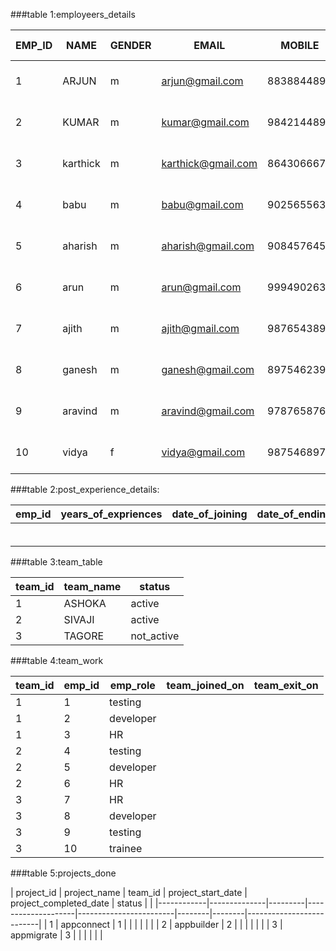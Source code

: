 ###table 1:employeers_details


| EMP_ID | NAME     | GENDER | EMAIL              | MOBILE     | CITY       | BRANCH_OF_STUDY              | YEAR OF GRADUATION | DOB        | DATE_OF_JOINING | EXPERIENCED |
|--------|----------|--------|--------------------|------------|------------|------------------------------|--------------------|------------|-----------------|-------------|
| 1      | ARJUN    | m      | arjun@gmail.com    | 8838844897 | madurai    | mechanical_engineering       | 2020               | 01-05-1998 | 18-12-2020      | n           |
| 2      | KUMAR    | m      | kumar@gmail.com    | 9842144897 | madurai    | mechanical_engineering       | 2017               | 01-01-1997 | 18-12-2019      | y          |
| 3      | karthick | m      | karthick@gmail.com | 8643066677 | madurai    | computer_science engineering | 2015               | 05-06-1996 | 18-12-2016      | y           |
| 4      | babu     | m      | babu@gmail.com     | 9025655639 | madurai    | computer_science engineering | 2019               | 06-05-1997 | 18-12-2020      | n           |
| 5      | aharish  | m      | aharish@gmail.com  | 9084576453 | theni      | electrial_engineering        | 2018               | 04-03-1997 | 21-02-2019      | y           |
| 6      | arun     | m      | arun@gmail.com     | 9994902630 | chennai    | mca                          | 2017               | 05-05-1996 | 21-02-2016      | y           |
| 7      | ajith    | m      | ajith@gmail.com    | 9876543890 | coimbatore | mca                          | 2016               | 09-09-1995 | 05-05-2021      | y           |
| 8      | ganesh   | m      | ganesh@gmail.com   | 8975462398 | palani     | mechanical_engineering       | 2018               | 10-09-1997 | 05-05-2019      | y           |
| 9      | aravind  | m      | aravind@gmail.com  | 9787658765 | trichy     | electrial engineering        | 2019               | 14-11-1998 | 07-08-2018      | y           |
| 10     | vidya    | f      | vidya@gmail.com    | 9875468970 | villupuram | electrial engineering        | 2020               | 12-11-1999 | 07-08-2017     | n           |



###table 2:post_experience_details:


| emp_id | years_of_expriences | date_of_joining | date_of_ending | designation | company_name |
|--------|---------------------|-----------------|----------------|-------------|--------------|
|        |                     |                 |                |             |              |
|        |                     |                 |                |             |              |
|        |                     |                 |                |             |              |
|        |                     |                 |                |             |              |
|        |                     |                 |                |             |              |
|        |                     |                 |                |             |              |



###table 3:team_table


| team_id | team_name | status     |
|---------|-----------|------------|
| 1       | ASHOKA    | active     |
| 2       | SIVAJI    | active     |
| 3       | TAGORE    | not_active |




###table 4:team_work






| team_id | emp_id | emp_role  | team_joined_on | team_exit_on |
|---------|--------|-----------|----------------|--------------|
| 1       | 1      | testing   |                |              |
| 1       | 2      | developer |                |              |
| 1       | 3      | HR        |                |              |
| 2       | 4      | testing   |                |              |
| 2       | 5      | developer |                |              |
| 2       | 6      | HR        |                |              |
| 3       | 7      | HR        |                |              |
| 3       | 8      | developer |                |              |
| 3       | 9      | testing   |                |              |
| 3       | 10     | trainee   |                |              |









###table 5:projects_done


| project_id | project_name | team_id | project_start_date | project_completed_date | status |  |
|------------|--------------|---------|--------------------|------------------------|--------|--------|--------------------------|
| 1          | appconnect   | 1       |                    |                        |        |        |                          |
| 2          | appbuilder   | 2       |                    |                        |        |        |                          |
| 3          | appmigrate   | 3       |                    |                        |        |        |                          |
